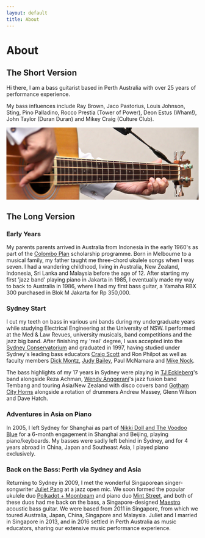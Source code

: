 ```yaml
---
layout: default
title: About
---
```


# About

## The Short Version

Hi there, I am a bass guitarist based in Perth Australia with over 25 years of performance experience.

My bass influences include Ray Brown, Jaco Pastorius, Louis Johnson, Sting, Pino Palladino, Rocco Prestia (Tower of Power), Deon Estus (Wham!), John Taylor (Duran Duran) and Mikey Craig (Culture Club).

<img class=img-responsive src="/img/bass800px.jpg" alt="">

## The Long Version

### Early Years

My parents parents arrived in Australia from Indonesia in the early 1960's as part of the [Colombo Plan](https://en.wikipedia.org/wiki/Colombo_Plan#Programmes) scholarship programme. Born in Melbourne to a musical family, my father taught me three-chord ukulele songs when I was seven. I had a wandering childhood, living in Australia, New Zealand, Indonesia, Sri Lanka and Malaysia before the age of 12. After starting my first 'jazz band' playing piano in Jakarta in 1985, I eventually made my way to back to Australia in 1986, where I had my first bass guitar, a Yamaha RBX 300 purchased in Blok M Jakarta for Rp 350,000.

### Sydney Start

I cut my teeth on bass in various uni bands during my undergraduate years while studying Electrical Engineering at the University of NSW. I performed at the Med & Law Revues, university musicals, band competitions and the jazz big band. After finishing my 'real' degree, I was accepted into the [Sydney Conservatorium](http://music.sydney.edu.au/) and graduated in 1997, having studied under Sydney's leading bass educators [Craig Scott](http://www.craigscott.com.au/) and Ron Philpot as well as faculty members [Dick Montz](http://www.smh.com.au/news/obituaries/fearless-hitter-of-high-notes/2006/01/27/1138319444151.html), [Judy Bailey](http://www.abc.net.au/radionational/programs/intothemusic/judy-bailey/5433162), Paul McNamara and [Mike Nock](http://www.mikenock.com/).

The bass highlights of my 17 years in Sydney were playing in [TJ Eckleberg](http://tjeckleberg.com/about-tj/)'s band alongside Reza Achman, [Wendy Anggerani](https://www.facebook.com/anggeranimusic/)'s jazz fusion band Tembang and touring Asia/New Zealand with disco covers band [Gotham City Horns](http://www.gothamcity.com.au/about-us.htm) alongside a rotation of drummers Andrew Massey, Glenn Wilson and Dave Hatch.

### Adventures in Asia on Piano

In 2005, I left Sydney for Shanghai as part of [Nikki Doll and The Voodoo Blue](http://www.nikkidoll.com/) for a 6-month engagement in Shanghai and Beijing, playing piano/keyboards. My basses were sadly left behind in Sydney, and for 4 years abroad in China, Japan and Southeast Asia, I played piano exclusively.

### Back on the Bass: Perth via Sydney and Asia

Returning to Sydney in 2009, I met the wonderful Singaporean singer-songwriter [Juliet Pang](http://julietpang.net) at a jazz open mic. We soon formed the popular ukulele duo [Polkadot + Moonbeam](http://facebook.com/apugnosedream) and piano duo [Mint Street](http://facebook.com/wearemint), and both of these duos had me back on the bass, a Singapore-designed [Maestro](http://www.maestroguitars.com/) acoustic bass guitar. We were based from 2011 in Singapore, from which we toured Australia, Japan, China, Singapore and Malaysia. Juliet and I married in Singapore in 2013, and in 2016 settled in Perth Australia as music educators, sharing our extensive music performance experience.
